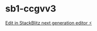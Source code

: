 # sb1-ccgvv3

[Edit in StackBlitz next generation editor ⚡️](https://stackblitz.com/~/github.com/levatech007/sb1-ccgvv3)
